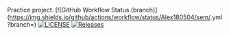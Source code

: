 Practice project.
[![GitHub Workflow Status (branch)](https://img.shields.io/github/actions/workflow/status/Alex180504/sem/<action file name>.yml?branch=<master>)
[![LICENSE](https://img.shields.io/github/license/Alex180504/sem.svg?style=flat-square)](https://github.com/Alex180504/sem/blob/master/LICENSE)
[![Releases](https://img.shields.io/github/release/Alex180504/sem/all.svg?style=flat-square)](https://github.com/Alex180504/sem/releases)
